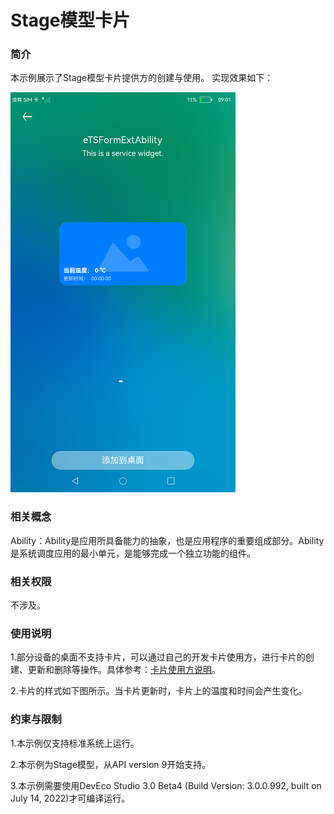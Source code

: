 # Stage模型卡片

### 简介

本示例展示了Stage模型卡片提供方的创建与使用。
实现效果如下：

![eTSFormExample](screenshots/eTSFormExample.png)

### 相关概念

Ability：Ability是应用所具备能力的抽象，也是应用程序的重要组成部分。Ability是系统调度应用的最小单元，是能够完成一个独立功能的组件。

### 相关权限

不涉及。

### 使用说明

1.部分设备的桌面不支持卡片，可以通过自己的开发卡片使用方，进行卡片的创建、更新和删除等操作。具体参考：[卡片使用方说明](../FormLauncher/README_zh.md)。

2.卡片的样式如下图所示。当卡片更新时，卡片上的温度和时间会产生变化。

### 约束与限制

1.本示例仅支持标准系统上运行。

2.本示例为Stage模型，从API version 9开始支持。

3.本示例需要使用DevEco Studio 3.0 Beta4 (Build Version: 3.0.0.992, built on July 14, 2022)才可编译运行。